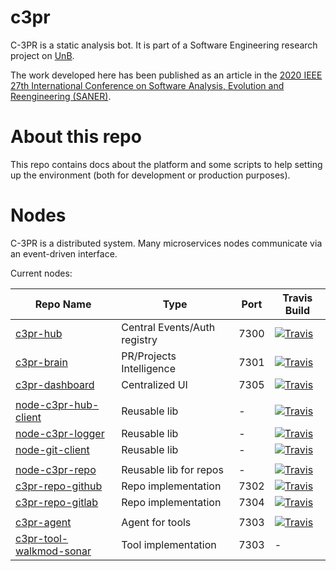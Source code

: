 # c3pr

C-3PR is a static analysis bot. It is part of a Software Engineering research project on [UnB](http://ppca.unb.br/).

The work developed here has been published as an article in the [2020 IEEE 27th International Conference on
Software Analysis, Evolution and Reengineering (SANER)](https://scholar.google.com/citations?view_op=view_citation&hl=pt-BR&user=7_nYmrEAAAAJ&citation_for_view=7_nYmrEAAAAJ:0EnyYjriUFMC).

# About this repo

This repo contains docs about the platform and some scripts
 to help setting up the environment (both for development or production purposes).

# Nodes

C-3PR is a distributed system. Many microservices nodes communicate via an event-driven interface.

Current nodes:


| Repo Name                      | Type                         | Port | Travis Build          |
|--------------------------------|------------------------------|------|-----------------------|
| [c3pr-hub               ][111] | Central Events/Auth registry | 7300 | [![Travis][153]][154] |
| [c3pr-brain             ][121] | PR/Projects Intelligence     | 7301 | [![Travis][153]][154] |
| [c3pr-dashboard         ][131] | Centralized UI               | 7305 | [![Travis][153]][154] |
|                                |                              |      |                       | 
| [node-c3pr-hub-client   ][141] | Reusable lib                 | -    | [![Travis][153]][154] | 
| [node-c3pr-logger       ][151] | Reusable lib                 | -    | [![Travis][153]][154] | 
| [node-git-client        ][161] | Reusable lib                 | -    | [![Travis][153]][154] | 
|                                |                              |      |                       | 
| [node-c3pr-repo         ][171] | Reusable lib for repos       | -    | [![Travis][153]][154] | 
| [c3pr-repo-github       ][181] | Repo implementation          | 7302 | [![Travis][153]][154] |
| [c3pr-repo-gitlab       ][191] | Repo implementation          | 7304 | [![Travis][153]][154] |
|                                |                              |      |                       | 
| [c3pr-agent             ][201] | Agent for tools              | 7303 | [![Travis][153]][154] | 
| [c3pr-tool-walkmod-sonar][211] | Tool implementation          | 7303 | -                     |





[111]: https://github.com/c3pr/c3pr-hub
[112]: https://hub.docker.com/r/c3pr/c3pr-hub/builds/
[113]: https://travis-ci.org/c3pr/c3pr-hub.svg?branch=master
[114]: https://travis-ci.org/c3pr/c3pr-hub

[121]: https://github.com/c3pr/c3pr-brain
[122]: https://hub.docker.com/r/c3pr/c3pr-brain/builds/
[123]: https://travis-ci.org/c3pr/c3pr-brain.svg?branch=master
[124]: https://travis-ci.org/c3pr/c3pr-brain

[131]: https://github.com/c3pr/c3pr-dashboard
[132]: https://hub.docker.com/r/c3pr/c3pr-dashboard/builds/
[133]: https://travis-ci.org/c3pr/c3pr-dashboard.svg?branch=master
[134]: https://travis-ci.org/c3pr/c3pr-dashboard

[141]: https://github.com/c3pr/node-c3pr-hub-client
[142]: N.A.
[143]: https://travis-ci.org/c3pr/node-c3pr-hub-client.svg?branch=master
[144]: https://travis-ci.org/c3pr/node-c3pr-hub-client
[145]: N.A.

[151]: https://github.com/c3pr/node-c3pr-logger
[152]: N.A.
[153]: https://travis-ci.org/c3pr/node-c3pr-logger.svg?branch=master
[154]: https://travis-ci.org/c3pr/node-c3pr-logger
[155]: N.A.

[161]: https://github.com/c3pr/node-c3pr-git-client
[162]: N.A.
[163]: https://travis-ci.org/c3pr/node-c3pr-git-client.svg?branch=master
[164]: https://travis-ci.org/c3pr/node-c3pr-git-client
[165]: N.A.

[171]: https://github.com/c3pr/node-c3pr-repo
[172]: N.A.
[173]: https://travis-ci.org/c3pr/node-c3pr-repo.svg?branch=master
[174]: https://travis-ci.org/c3pr/node-c3pr-repo
[175]: N.A.

[181]: https://github.com/c3pr/c3pr-repo-github
[182]: https://hub.docker.com/r/c3pr/c3pr-repo-github/builds/
[183]: https://travis-ci.org/c3pr/c3pr-repo-github.svg?branch=master
[184]: https://travis-ci.org/c3pr/c3pr-repo-github

[191]: https://github.com/c3pr/c3pr-repo-gitlab
[192]: https://hub.docker.com/r/c3pr/c3pr-repo-gitlab/builds/
[193]: https://travis-ci.org/c3pr/c3pr-repo-gitlab.svg?branch=master
[194]: https://travis-ci.org/c3pr/c3pr-repo-gitlab

[201]: https://github.com/c3pr/c3pr-agent
[202]: N.A.
[203]: https://travis-ci.org/c3pr/c3pr-agent.svg?branch=master
[204]: https://travis-ci.org/c3pr/c3pr-agent
[205]: N.A.

[211]: https://github.com/c3pr/c3pr-tool-walkmod-sonar
[212]: https://hub.docker.com/r/c3pr/c3pr-tool-walkmod-sonar/builds/
[213]: N.A.
[214]: N.A.
